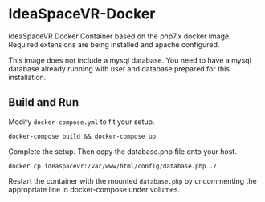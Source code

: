# IdeaSpaceVR-Docker
IdeaSpaceVR Docker Container based on the php7.x docker image. Required extensions are being installed and apache configured.

This image does not include a mysql database. You need to have a mysql database already running with user and database prepared for this installation.

## Build and Run

Modify `docker-compose.yml` to fit your setup. 
```
docker-compose build && docker-compose up 
```
Complete the setup.
Then copy the database.php file onto your host.
```
docker cp ideaspacevr:/var/www/html/config/database.php ./
```
Restart the container with the mounted `database.php` by uncommenting the appropriate line in docker-compose under volumes.
